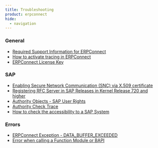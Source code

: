 ```yaml
---
title: Troubleshooting
product: erpconnect
hide:
  - navigation
---
```



### General

<div class="mdx-columns" markdown>

- [Required Support Information for ERPConnect](https://support.theobald-software.com/helpdesk/KB/View/15002-required-support-information-for-erpconnect)
- [How to activate tracing in ERPConnect](https://support.theobald-software.com/helpdesk/KB/View/13733-how-to-activate-tracing-in-erpconnect)
- [ERPConnect License Key](https://support.theobald-software.com/helpdesk/KB/View/13729-erpconnect-license-key)

</div>

### SAP

<div class="mdx-columns" markdown>

- [Enabling Secure Network Communication (SNC) via X.509 certificate](https://support.theobald-software.com/helpdesk/KB/View/13349-enabling-secure-network-communication-snc-via-x-509-certificate)
- [Registering RFC Server in SAP Releases in Kernel Release 720 and higher](https://support.theobald-software.com/helpdesk/KB/View/13348-registering-rfc-server-in-sap-releases-in-kernel-release-720-and-higher)
- [Authority Objects - SAP User Rights](https://support.theobald-software.com/helpdesk/KB/View/13298-authority-objects-sap-user-rights)
- [Authority Check Trace](https://support.theobald-software.com/helpdesk/KB/View/13799-authority-check-trace)
- [How to check the accessibility to a SAP System](https://support.theobald-software.com/helpdesk/KB/View/13350-how-to-check-the-accessibility-to-a-sap-system)

</div>

### Errors

<div class="mdx-columns" markdown>

- [ERPConnect Exception - DATA_BUFFER_EXCEEDED](https://support.theobald-software.com/helpdesk/KB/View/13731-erpconnect-exception-data-buffer-exceeded)
- [Error when calling a Function Module or BAPI](https://support.theobald-software.com/helpdesk/KB/View/13730-error-when-calling-a-function-module-or-bapi)

</div>